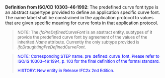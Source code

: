 **Definition from ISO/CD 10303-46:1992**: The predefined curve font type is an abstract supertype provided to define an application specific curve font. The name label shall be constrained in the application protocol to values that are given specific meaning for curve fonts in that application protocol.

> <font size="-1">NOTE: The <i>IfcPreDefinedCurveFont</i> is an abstract
		  entity, subtypes of it provide the predefined curve font by agreement of the
		  values of the inherited <i>Name</i> attribute. Currently the only subtype
		  provided is <i>IfcDraughtingPreDefinedCurveFont</i>.</font>
>

> <font color="#0000FF" size="-1"> NOTE: Corresponding STEP name:
		  pre_defined_curve_font. Please refer to ISO/IS 10303-46:1994, p. 103 for the
		  final definition of the formal standard. </font>
> 
> <font size="-1"><font color="#0000FF">HISTORY: New entity in Release
		  IFC2x 2nd Edition.</font> </font>
>